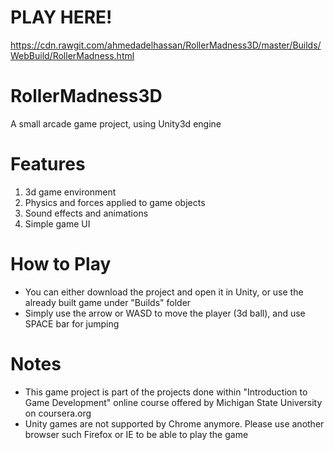 # PLAY HERE!
https://cdn.rawgit.com/ahmedadelhassan/RollerMadness3D/master/Builds/WebBuild/RollerMadness.html

# RollerMadness3D
A small arcade game project, using Unity3d engine

# Features
1. 3d game environment
2. Physics and forces applied to game objects
3. Sound effects and animations
4. Simple game UI

# How to Play
- You can either download the project and open it in Unity, or use the already built game under "Builds" folder
- Simply use the arrow or WASD to move the player (3d ball), and use SPACE bar for jumping


# Notes
- This game project is part of the projects done within "Introduction to Game Development" online course offered by Michigan State University on coursera.org
- Unity games are not supported by Chrome anymore. Please use another browser such Firefox or IE to be able to play the game
